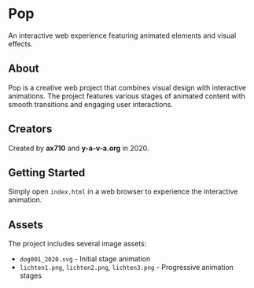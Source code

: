 # Pop

An interactive web experience featuring animated elements and visual effects.

## About

Pop is a creative web project that combines visual design with interactive animations. The project features various stages of animated content with smooth transitions and engaging user interactions.

## Creators

Created by **ax710** and **y-a-v-a.org** in 2020.

## Getting Started

Simply open `index.html` in a web browser to experience the interactive animation.

## Assets

The project includes several image assets:
- `dog001_2020.svg` - Initial stage animation
- `lichten1.png`, `lichten2.png`, `lichten3.png` - Progressive animation stages